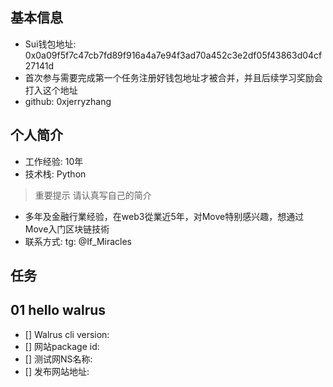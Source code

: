 ## 基本信息
- Sui钱包地址: 0x0a09f5f7c47cb7fd89f916a4a7e94f3ad70a452c3e2df05f43863d04cf27141d
- 首次参与需要完成第一个任务注册好钱包地址才被合并，并且后续学习奖励会打入这个地址
- github: 0xjerryzhang 

## 个人简介
- 工作经验: 10年
- 技术栈: Python
> 重要提示 请认真写自己的简介
- 多年及金融行業经验，在web3從業近5年，对Move特别感兴趣，想通过Move入门区块链技術
- 联系方式: tg: @If_Miracles
## 任务

##   01 hello walrus
- [] Walrus cli version:
- [] 网站package id:
- [] 测试网NS名称: 
- [] 发布网站地址: 
